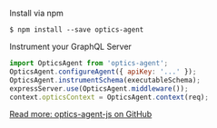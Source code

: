 Install via npm
```
$ npm install --save optics-agent
```
Instrument your GraphQL Server
```js
import OpticsAgent from 'optics-agent';
OpticsAgent.configureAgent({ apiKey: '...' });
OpticsAgent.instrumentSchema(executableSchema);
expressServer.use(OpticsAgent.middleware());
context.opticsContext = OpticsAgent.context(req);
```
[Read more: optics-agent-js on GitHub](https://github.com/apollostack/optics-agent-js)
